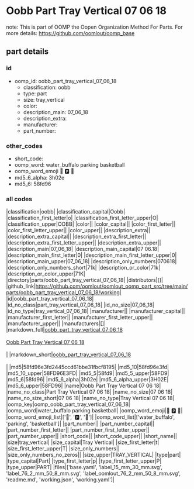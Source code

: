 # Oobb Part Tray Vertical 07 06 18  

note: This is part of OOMP the Oopen Organization Method For Parts. For more details: https://github.com/oomlout/oomp_base

##  part details





### id
* oomp_id: oobb_part_tray_vertical_07_06_18
  * classification: oobb
  * type: part
  * size: tray_vertical
  * color: 
  * description_main: 07_06_18
  * description_extra: 
  * manufacturer: 
  * part_number: 

### other_codes
* short_code: 
* oomp_word: water_buffalo parking basketball
* oomp_word_emoji :water_buffalo: :parking: :basketball:
* md5_6_alpha: 3h02e
* md5_6: 58fd96

### all codes 
|classification|oobb|
|classification_capital|Oobb|
|classification_first_letter|o|
|classification_first_letter_upper|O|
|classification_upper|OOBB|
|color||
|color_capital||
|color_first_letter||
|color_first_letter_upper||
|color_upper||
|description_extra||
|description_extra_capital||
|description_extra_first_letter||
|description_extra_first_letter_upper||
|description_extra_upper||
|description_main|07_06_18|
|description_main_capital|07 06.18|
|description_main_first_letter|0|
|description_main_first_letter_upper|0|
|description_main_upper|07_06_18|
|description_only_numbers|070618|
|description_only_numbers_short|71k|
|description_or_color|71k|
|description_or_color_upper|71K|
|directory|parts/oobb_part_tray_vertical_07_06_18|
|distributors|[]|
|github_link|https://github.com/oomlout/oomlout_oomp_part_src/tree/main/parts/oobb_part_tray_vertical_07_06_18/working|
|id|oobb_part_tray_vertical_07_06_18|
|id_no_class|part_tray_vertical_07_06_18|
|id_no_size|07_06_18|
|id_no_type|tray_vertical_07_06_18|
|manufacturer||
|manufacturer_capital||
|manufacturer_first_letter||
|manufacturer_first_letter_upper||
|manufacturer_upper||
|manufacturers|[]|
|markdown_full|[oobb_part_tray_vertical_07_06_18](https://github.com/oomlout/oomlout_oomp_part_src/tree/main/parts/oobb_part_tray_vertical_07_06_18/working)<br>[](https://github.com/oomlout/oomlout_oomp_part_src/tree/main/parts/oobb_part_tray_vertical_07_06_18/working)<br>[Oobb Part Tray Vertical 07 06 18](https://github.com/oomlout/oomlout_oomp_part_src/tree/main/parts/oobb_part_tray_vertical_07_06_18/working)<br><br>|
|markdown_short|[oobb_part_tray_vertical_07_06_18](https://github.com/oomlout/oomlout_oomp_part_src/tree/main/parts/oobb_part_tray_vertical_07_06_18/working)<br><br>|
|md5|58fd96e3fd2445ccd61bbe31fbcf8195|
|md5_10|58fd96e3fd|
|md5_10_upper|58FD96E3FD|
|md5_5|58fd9|
|md5_5_upper|58FD9|
|md5_6|58fd96|
|md5_6_alpha|3h02e|
|md5_6_alpha_upper|3H02E|
|md5_6_upper|58FD96|
|name|Oobb Part Tray Vertical 07 06 18|
|name_no_class|Part Tray Vertical 07 06 18|
|name_no_size|07 06 18|
|name_no_size_short|07 06 18|
|name_no_type|Tray Vertical 07 06 18|
|oomp_key|oomp_oobb_part_tray_vertical_07_06_18|
|oomp_word|water_buffalo parking basketball|
|oomp_word_emoji|:water_buffalo: :parking: :basketball:|
|oomp_word_emoji_list|[':water_buffalo:', ':parking:', ':basketball:']|
|oomp_word_list|['water_buffalo', 'parking', 'basketball']|
|part_number||
|part_number_capital||
|part_number_first_letter||
|part_number_first_letter_upper||
|part_number_upper||
|short_code||
|short_code_upper||
|short_name||
|size|tray_vertical|
|size_capital|Tray Vertical|
|size_first_letter|t|
|size_first_letter_upper|T|
|size_only_numbers||
|size_only_numbers_no_zeros||
|size_upper|TRAY_VERTICAL|
|type|part|
|type_capital|Part|
|type_first_letter|p|
|type_first_letter_upper|P|
|type_upper|PART|
|files|['base.yaml', 'label_15_mm_30_mm.svg', 'label_76_2_mm_50_8_mm.svg', 'label_oomlout_76_2_mm_50_8_mm.svg', 'readme.md', 'working.json', 'working.yaml']|
